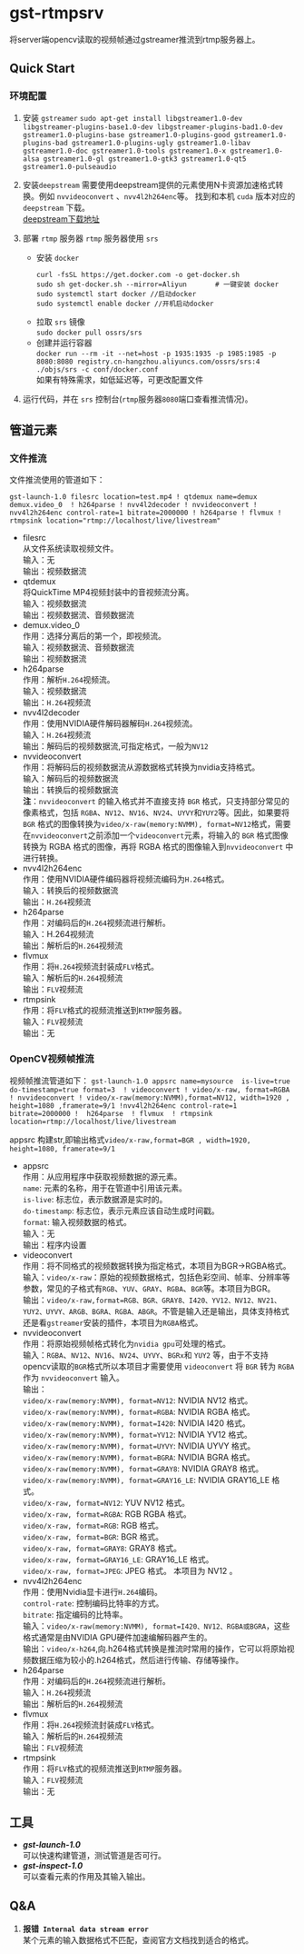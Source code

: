 # **gst-rtmpsrv**

将server端opencv读取的视频帧通过gstreamer推流到rtmp服务器上。

## **Quick Start**

### 环境配置

1. 安装 `gstreamer`
   `sudo apt-get install libgstreamer1.0-dev libgstreamer-plugins-base1.0-dev libgstreamer-plugins-bad1.0-dev gstreamer1.0-plugins-base gstreamer1.0-plugins-good gstreamer1.0-plugins-bad gstreamer1.0-plugins-ugly gstreamer1.0-libav gstreamer1.0-doc gstreamer1.0-tools gstreamer1.0-x gstreamer1.0-alsa gstreamer1.0-gl gstreamer1.0-gtk3 gstreamer1.0-qt5 gstreamer1.0-pulseaudio`
2. 安装`deepstream`
   需要使用deepstream提供的元素使用N卡资源加速格式转换。例如 `nvvideoconvert` 、`nvv4l2h264enc`等。
   找到和本机 `cuda` 版本对应的 `deepstream` 下载。  
   [deepstream下载地址](https://developer.nvidia.com/deepstream-getting-started#downloads)
3. 部署 `rtmp` 服务器
   `rtmp` 服务器使用 `srs`
   
   - 安装 `docker`
     ```
     curl -fsSL https://get.docker.com -o get-docker.sh
     sudo sh get-docker.sh --mirror=Aliyun       # 一键安装 docker
     sudo systemctl start docker //启动docker  
     sudo systemctl enable docker //开机启动docker
     ```
   - 拉取 `srs` 镜像  
     `sudo docker pull ossrs/srs`
   - 创建并运行容器  
     `docker run --rm -it --net=host -p 1935:1935 -p 1985:1985 -p 8080:8080 registry.cn-hangzhou.aliyuncs.com/ossrs/srs:4 ./objs/srs -c conf/docker.conf`  
     如果有特殊需求，如低延迟等，可更改配置文件
4. 运行代码，并在 `srs` 控制台(`rtmp`服务器`8080`端口查看推流情况)。

## **管道元素**

### 文件推流

文件推流使用的管道如下：

`gst-launch-1.0 filesrc location=test.mp4 ! qtdemux name=demux demux.video_0  ! h264parse ! nvv4l2decoder ! nvvideoconvert ! nvv4l2h264enc control-rate=1 bitrate=2000000 ! h264parse ! flvmux ! rtmpsink location="rtmp://localhost/live/livestream"`

- filesrc  
  从文件系统读取视频文件。  
  输入：无  
  输出：视频数据流  
- qtdemux  
  将QuickTime MP4视频封装中的音视频流分离。  
  输入：视频数据流  
  输出：视频数据流、音频数据流  
- demux.video_0  
  作用：选择分离后的第一个，即视频流。  
  输入：视频数据流、音频数据流  
  输出：视频数据流  
- h264parse  
  作用：解析`H.264`视频流。  
  输入：视频数据流  
  输出：`H.264`视频流  
- nvv4l2decoder    
  作用：使用NVIDIA硬件解码器解码`H.264`视频流。  
  输入：`H.264`视频流  
  输出：解码后的视频数据流,可指定格式，一般为`NV12`  
- nvvideoconvert  
  作用：将解码后的视频数据流从源数据格式转换为nvidia支持格式。  
  输入：解码后的视频数据流  
  输出：转换后的视频数据流  
  **注**：`nvvideoconvert` 的输入格式并不直接支持 `BGR` 格式，只支持部分常见的像素格式，包括 `RGBA`、`NV12`、`NV16`、`NV24`、`UYVY`和`YUY2`等。因此，如果要将 `BGR` 格式的图像转换为`video/x-raw(memory:NVMM), format=NV12`格式，需要在`nvvideoconvert`之前添加一个`videoconvert`元素，将输入的 `BGR` 格式图像转换为 RGBA 格式的图像，再将 RGBA 格式的图像输入到`nvvideoconvert` 中进行转换。  
- nvv4l2h264enc  
  作用：使用NVIDIA硬件编码器将视频流编码为`H.264`格式。  
  输入：转换后的视频数据流  
  输出：`H.264`视频流  
- h264parse  
  作用：对编码后的`H.264`视频流进行解析。  
  输入：H.264视频流  
  输出：解析后的`H.264`视频流  
- flvmux  
  作用：将`H.264`视频流封装成`FLV`格式。  
  输入：解析后的`H.264`视频流  
  输出：`FLV`视频流  
- rtmpsink  
  作用：将`FLV`格式的视频流推送到`RTMP`服务器。  
  输入：`FLV`视频流  
  输出：无  
 
### OpenCV视频帧推流

视频帧推流管道如下：
`gst-launch-1.0 appsrc name=mysource  is-live=true do-timestamp=true format=3  ! videoconvert ! video/x-raw, format=RGBA ! nvvideoconvert ! video/x-raw(memory:NVMM),format=NV12, width=1920 , height=1080 ,framerate=9/1 !nvv4l2h264enc control-rate=1 bitrate=2000000 !  h264parse  ! flvmux  ! rtmpsink location=rtmp://localhost/live/livestream`

appsrc 构建str,即输出格式`video/x-raw,format=BGR , width=1920, height=1080, framerate=9/1`

- appsrc  
  作用：从应用程序中获取视频数据的源元素。  
  `name`: 元素的名称，用于在管道中引用该元素。  
  `is-live`: 标志位，表示数据源是实时的。  
  `do-timestamp`: 标志位，表示元素应该自动生成时间戳。  
  `format`: 输入视频数据的格式。  
  输入：无  
  输出：程序内设置  
- videoconvert  
  作用：将不同格式的视频数据转换为指定格式，本项目为BGR->RGBA格式。  
  输入：`video/x-raw`：原始的视频数据格式，包括色彩空间、帧率、分辨率等参数，常见的子格式有`RGB`、`YUV`、`GRAY`、`RGBA`、`BGR`等。本项目为BGR。  
  输出：`video/x-raw,format=RGB、BGR、GRAY8、I420、YV12、NV12、NV21、YUY2、UYVY、ARGB、BGRA、RGBA、ABGR`。不管是输入还是输出，具体支持格式还是看`gstreamer`安装的插件，本项目为`RGBA`格式。  
- nvvideoconvert  
  作用：将原始视频帧格式转化为`nvidia gpu`可处理的格式。  
  输入：`RGBA`、`NV12`、`NV16`、`NV24`、`UYVY`、`BGRx`和 `YUY2` 等，由于不支持opencv读取的`BGR`格式所以本项目才需要使用 `videoconvert` 将 `BGR` 转为 `RGBA` 作为 `nvvideoconvert` 输入。  
  输出：  
  `video/x-raw(memory:NVMM), format=NV12`: NVIDIA NV12 格式。  
  `video/x-raw(memory:NVMM), format=RGBA`: NVIDIA RGBA 格式。  
  `video/x-raw(memory:NVMM), format=I420`: NVIDIA I420 格式。  
  `video/x-raw(memory:NVMM), format=YV12`: NVIDIA YV12 格式。  
  `video/x-raw(memory:NVMM), format=UYVY`: NVIDIA UYVY 格式。  
  `video/x-raw(memory:NVMM), format=BGRA`: NVIDIA BGRA 格式。  
  `video/x-raw(memory:NVMM), format=GRAY8`: NVIDIA GRAY8 格式。  
  `video/x-raw(memory:NVMM), format=GRAY16_LE`: NVIDIA GRAY16_LE 格式。  
  `video/x-raw, format=NV12`: YUV NV12 格式。  
  `video/x-raw, format=RGBA`: RGB RGBA 格式。  
  `video/x-raw, format=RGB`: RGB 格式。  
  `video/x-raw, format=BGR`: BGR 格式。  
  `video/x-raw, format=GRAY8`: GRAY8 格式。  
  `video/x-raw, format=GRAY16_LE`: GRAY16_LE 格式。  
  `video/x-raw, format=JPEG`: JPEG 格式。 
  本项目为 NV12 。  
- nvv4l2h264enc  
  作用：使用Nvidia显卡进行`H.264`编码。  
  `control-rate`: 控制编码比特率的方式。  
  `bitrate`: 指定编码的比特率。   
  输入：`video/x-raw(memory:NVMM), format=I420、NV12、RGBA或BGRA`，这些格式通常是由NVIDIA GPU硬件加速编解码器产生的。  
  输出：`video/x-h264`,向.h264格式转换是推流时常用的操作，它可以将原始视频数据压缩为较小的.h264格式，然后进行传输、存储等操作。  
- h264parse  
  作用：对编码后的`H.264`视频流进行解析。  
  输入：`H.264`视频流  
  输出：解析后的`H.264`视频流  
- flvmux  
  作用：将`H.264`视频流封装成`FLV`格式。  
  输入：解析后的`H.264`视频流  
  输出：`FLV`视频流  
- rtmpsink  
  作用：将`FLV`格式的视频流推送到`RTMP`服务器。  
  输入：`FLV`视频流  
  输出：无  
## **工具**
- ***gst-launch-1.0***  
  可以快速构建管道，测试管道是否可行。
- ***gst-inspect-1.0***  
  可以查看元素的作用及其输入输出。
## **Q&A**

1. **报错` Internal data stream error`**  
   某个元素的输入数据格式不匹配，查阅官方文档找到适合的格式。





